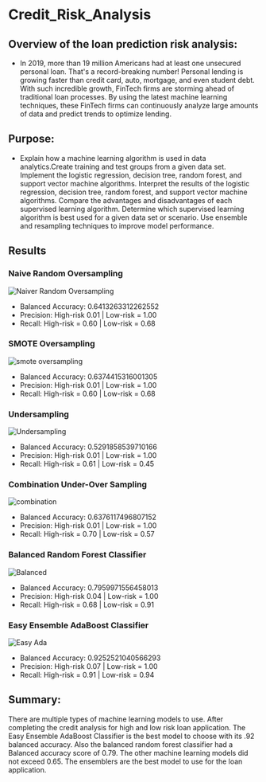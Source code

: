 # Credit_Risk_Analysis

## Overview of the loan prediction risk analysis:
* In 2019, more than 19 million Americans had at least one unsecured personal loan. That's a record-breaking number! Personal lending is growing faster than credit card, auto, mortgage, and even student debt. With such incredible growth, FinTech firms are storming ahead of traditional loan processes. By using the latest machine learning techniques, these FinTech firms can continuously analyze large amounts of data and predict trends to optimize lending.

## Purpose:
* Explain how a machine learning algorithm is used in data analytics.Create training and test groups from a given data set. Implement the logistic regression, decision tree, random forest, and support vector machine algorithms. Interpret the results of the logistic regression, decision tree, random forest, and support vector machine algorithms. Compare the advantages and disadvantages of each supervised learning algorithm. Determine which supervised learning algorithm is best used for a given data set or scenario. Use ensemble and resampling techniques to improve model performance.

## Results
### Naive Random Oversampling

![Naiver Random Oversampling](https://user-images.githubusercontent.com/96156893/171494264-cb7faa98-203a-4ded-9605-96e91158384d.png)

* Balanced Accuracy: 0.6413263312262552
* Precision: High-risk 0.01 | Low-risk = 1.00
* Recall: High-risk = 0.60  | Low-risk = 0.68


### SMOTE Oversampling
![smote oversampling](https://user-images.githubusercontent.com/96156893/171494307-bae35e9c-7eca-456c-b540-c0fae335c6cd.png)

* Balanced Accuracy: 0.6374415316001305
* Precision: High-risk 0.01 | Low-risk = 1.00
* Recall: High-risk = 0.60  | Low-risk = 0.68


### Undersampling
![Undersampling](https://user-images.githubusercontent.com/96156893/171494318-99ae413a-46c1-48cc-9984-48ce1cb1a52a.png)

* Balanced Accuracy: 0.5291858539710166
* Precision: High-risk 0.01 | Low-risk = 1.00
* Recall: High-risk = 0.61  | Low-risk = 0.45      


### Combination Under-Over Sampling
![combination](https://user-images.githubusercontent.com/96156893/171494386-82332499-adb6-4280-9484-cd92470efff0.png)

* Balanced Accuracy: 0.6376117496807152
* Precision: High-risk 0.01 | Low-risk = 1.00
* Recall: High-risk =  0.70 | Low-risk = 0.57


### Balanced Random Forest Classifier
![Balanced](https://user-images.githubusercontent.com/96156893/171494825-f7b518f2-5389-4734-b1c2-cbe902340f7a.png)

* Balanced Accuracy: 0.7959971556458013
* Precision: High-risk 0.04 | Low-risk = 1.00
* Recall: High-risk =  0.68 | Low-risk = 0.91


### Easy Ensemble AdaBoost Classifier
![Easy Ada](https://user-images.githubusercontent.com/96156893/171494453-cb86de98-89a3-4844-8eaa-b4bfe02ba84e.png)

* Balanced Accuracy: 0.9252521040566293
* Precision: High-risk 0.07 | Low-risk = 1.00
* Recall: High-risk =  0.91 | Low-risk = 0.94


## Summary:
There are multiple types of machine learning models to use. After completing the credit analysis for high and low risk loan application. The Easy Ensemble AdaBoost Classifier is the best model to choose with its .92 balanced accuracy. Also the balanced random forest classifier had a Balanced accuracy score of 0.79. The other machine learning models did not exceed 0.65. The ensemblers are the best model to use for the loan application.

